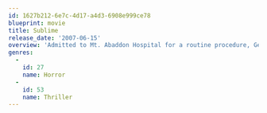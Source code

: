 ```yaml
---
id: 1627b212-6e7c-4d17-a4d3-6908e999ce78
blueprint: movie
title: Sublime
release_date: '2007-06-15'
overview: 'Admitted to Mt. Abaddon Hospital for a routine procedure, George Grieves discovers that his condition is much more serious and complicated than originally expected; and as his own fears begin to manifest around him, he learns that Mt. Abaddon is not a place where people come to get better... it is a place where people come to die.'
genres:
  -
    id: 27
    name: Horror
  -
    id: 53
    name: Thriller
---
```

